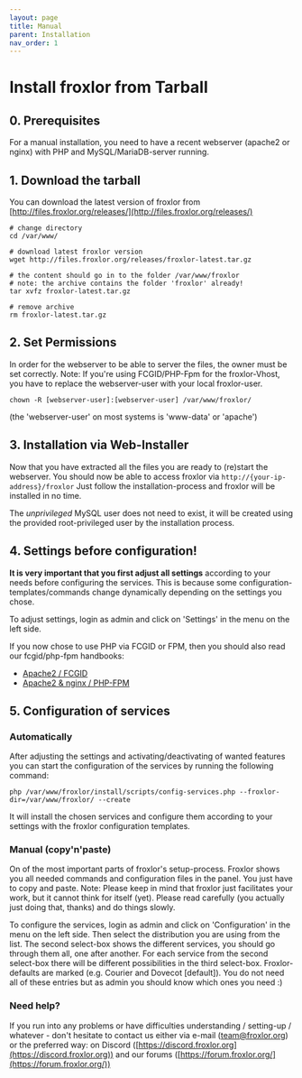 ```yaml
---
layout: page
title: Manual
parent: Installation
nav_order: 1
---
```


# Install froxlor from Tarball

## 0. Prerequisites

For a manual installation, you need to have a recent webserver (apache2 or nginx) with PHP and MySQL/MariaDB-server running.

## 1. Download the tarball

You can download the latest version of froxlor from [http://files.froxlor.org/releases/](http://files.froxlor.org/releases/)

````shell
# change directory
cd /var/www/

# download latest froxlor version
wget http://files.froxlor.org/releases/froxlor-latest.tar.gz

# the content should go in to the folder /var/www/froxlor
# note: the archive contains the folder 'froxlor' already!
tar xvfz froxlor-latest.tar.gz

# remove archive
rm froxlor-latest.tar.gz
````

## 2. Set Permissions

In order for the webserver to be able to server the files, the owner must be set correctly. Note: If you're using FCGID/PHP-Fpm for the froxlor-Vhost, you have to replace the webserver-user with your local froxlor-user.

````shell
chown -R [webserver-user]:[webserver-user] /var/www/froxlor/
````

(the 'webserver-user' on most systems is 'www-data' or 'apache')

## 3. Installation via Web-Installer

Now that you have extracted all the files you are ready to (re)start the webserver. You should now be able to access froxlor via `http://{your-ip-address}/froxlor` Just follow the installation-process and froxlor will be installed in no time.

The _unprivileged_ MySQL user does not need to exist, it will be created using the provided root-privileged user by the installation process.

## 4. Settings before configuration!

**It is very important that you first adjust all settings** according to your needs before configuring the services. This is because some configuration-templates/commands change dynamically depending on the settings you chose.

To adjust settings, login as admin and click on 'Settings' in the menu on the left side.

If you now chose to use PHP via FCGID or FPM, then you should also read our fcgid/php-fpm handbooks:

* [Apache2 / FCGID](/general/configuration/fcgid.html)
* [Apache2 & nginx / PHP-FPM](/general/configuration/php-fpm.html)

## 5. Configuration of services

### Automatically
After adjusting the settings and activating/deactivating of wanted features you can start the configuration of the services by running the following command:

```shell
php /var/www/froxlor/install/scripts/config-services.php --froxlor-dir=/var/www/froxlor/ --create
```

It will install the chosen services and configure them according to your settings with the froxlor configuration templates.

### Manual (copy'n'paste)
On of the most important parts of froxlor's setup-process. Froxlor shows you all needed commands and configuration files in the panel. You just have to copy and paste. Note: Please keep in mind that froxlor just facilitates your work, but it cannot think for itself (yet). Please read carefully (you actually just doing that, thanks) and do things slowly.

To configure the services, login as admin and click on 'Configuration' in the menu on the left side. Then select the distribution you are using from the list. The second select-box shows the different services, you should go through them all, one after another. For each service from the second select-box there will be different possibilities in the third select-box. Froxlor-defaults are marked (e.g. Courier and Dovecot [default]). You do not need all of these entries but as admin you should know which ones you need :)

### Need help?
If you run into any problems or have difficulties understanding / setting-up / whatever - don't hesitate to contact us either via e-mail ([team@froxlor.org](mailto:team@froxlor.org)) or the preferred way: on Discord ([https://discord.froxlor.org](https://discord.froxlor.org)) and our forums ([https://forum.froxlor.org/](https://forum.froxlor.org/))
